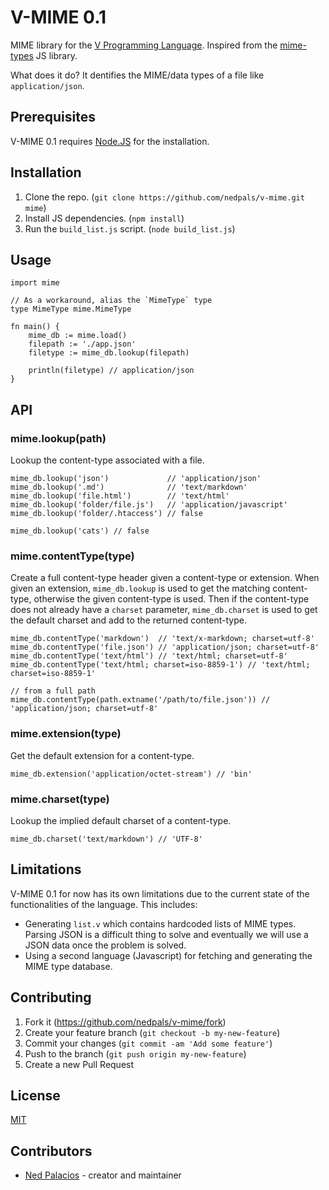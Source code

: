 # V-MIME 0.1
MIME library for the [V Programming Language](https://github.com/vlang/v). Inspired from the [mime-types](https://github.com/jshttp/mime-types) JS library.

What does it do? It dentifies the MIME/data types of a file like `application/json`.

## Prerequisites
V-MIME 0.1 requires [Node.JS](https://nodejs.org) for the installation.

## Installation
1. Clone the repo. (`git clone https://github.com/nedpals/v-mime.git mime`)
2. Install JS dependencies. (`npm install`)
3. Run the `build_list.js` script. (`node build_list.js`)

## Usage
```golang
import mime

// As a workaround, alias the `MimeType` type
type MimeType mime.MimeType

fn main() {
    mime_db := mime.load()
    filepath := './app.json'
    filetype := mime_db.lookup(filepath)

    println(filetype) // application/json
}
```

## API

### mime.lookup(path)

Lookup the content-type associated with a file.

```golang
mime_db.lookup('json')             // 'application/json'
mime_db.lookup('.md')              // 'text/markdown'
mime_db.lookup('file.html')        // 'text/html'
mime_db.lookup('folder/file.js')   // 'application/javascript'
mime_db.lookup('folder/.htaccess') // false

mime_db.lookup('cats') // false
```

### mime.contentType(type)

Create a full content-type header given a content-type or extension.
When given an extension, `mime_db.lookup` is used to get the matching
content-type, otherwise the given content-type is used. Then if the
content-type does not already have a `charset` parameter, `mime_db.charset`
is used to get the default charset and add to the returned content-type.

```golang
mime_db.contentType('markdown')  // 'text/x-markdown; charset=utf-8'
mime_db.contentType('file.json') // 'application/json; charset=utf-8'
mime_db.contentType('text/html') // 'text/html; charset=utf-8'
mime_db.contentType('text/html; charset=iso-8859-1') // 'text/html; charset=iso-8859-1'

// from a full path
mime_db.contentType(path.extname('/path/to/file.json')) // 'application/json; charset=utf-8'
```

### mime.extension(type)

Get the default extension for a content-type.

```golang
mime_db.extension('application/octet-stream') // 'bin'
```

### mime.charset(type)

Lookup the implied default charset of a content-type.

```golang
mime_db.charset('text/markdown') // 'UTF-8'
```

## Limitations
V-MIME 0.1 for now has its own limitations due to the current state of the functionalities of the language. This includes:
- Generating `list.v` which contains hardcoded lists of MIME types. Parsing JSON is a difficult thing to solve and eventually we will use a JSON data once the problem is solved.
- Using a second language (Javascript) for fetching and generating the MIME type database.

## Contributing
1. Fork it (<https://github.com/nedpals/v-mime/fork>)
2. Create your feature branch (`git checkout -b my-new-feature`)
3. Commit your changes (`git commit -am 'Add some feature'`)
4. Push to the branch (`git push origin my-new-feature`)
5. Create a new Pull Request

## License
[MIT](LICENSE)

## Contributors

- [Ned Palacios](https://github.com/nedpals) - creator and maintainer